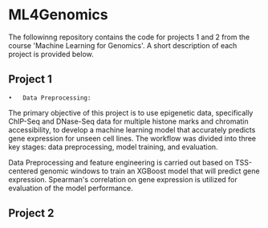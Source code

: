 # ML4Genomics

The followinng repository contains the code for projects 1 and 2 from the course 'Machine Learning for Genomics'. A short description of each project is provided below.

## Project 1

	•	Data Preprocessing: 
The primary objective of this project is to use epigenetic data, specifically ChIP-Seq and DNase-Seq data for multiple histone marks and chromatin accessibility, to develop a machine learning model that accurately predicts gene expression for unseen cell lines. The workflow was divided into three key stages: data preprocessing, model training, and evaluation. 

Data Preprocessing and feature engineering is carried out based on TSS-centered genomic windows to train an XGBoost model that will predict gene expression. Spearman's correlation on gene expression is utilized for evaluation of the model performance.



## Project 2

